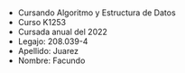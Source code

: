 ### 
- Cursando Algoritmo y Estructura de Datos
- Curso K1253
- Cursada anual del 2022
- Legajo: 208.039-4
- Apellido: Juarez
- Nombre: Facundo
